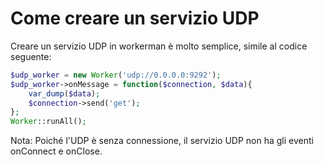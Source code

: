# Come creare un servizio UDP

Creare un servizio UDP in workerman è molto semplice, simile al codice seguente:

```php
$udp_worker = new Worker('udp://0.0.0.0:9292');
$udp_worker->onMessage = function($connection, $data){
    var_dump($data);
    $connection->send('get');
};
Worker::runAll();
```

Nota: Poiché l'UDP è senza connessione, il servizio UDP non ha gli eventi onConnect e onClose.
